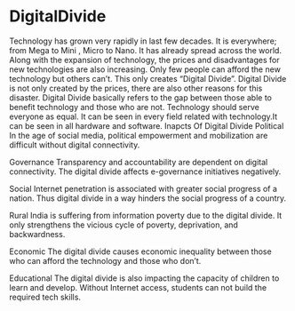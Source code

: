 # DigitalDivide
Technology has grown very rapidly in last few decades. It is everywhere; from Mega to Mini , Micro to Nano.
It has already spread across the world.
Along with the expansion of  technology, the prices and disadvantages for new technologies are also increasing.
Only few people can afford the new technology but others can’t. This only creates “Digital Divide”.
Digital Divide is not only created by the prices, there are also other reasons for this disaster. Digital Divide basically refers to the gap between those able to benefit technology and those who are not.
Technology should serve everyone as equal.
It can be seen in every field related with technology.It can be seen in all hardware and software.
           Inapcts Of Digital Divide
Political
In the age of social media, political empowerment and mobilization are difficult without digital connectivity.

Governance
Transparency and accountability are dependent on digital connectivity. The digital divide affects e-governance initiatives negatively.

Social
Internet penetration is associated with greater social progress of a nation. Thus digital divide in a way hinders the social progress of a country.

Rural India is suffering from information poverty due to the digital divide. It only strengthens the vicious cycle of poverty, deprivation, and backwardness.

Economic
The digital divide causes economic inequality between those who can afford the technology and those who don’t.

Educational
The digital divide is also impacting the capacity of children to learn and develop.
Without Internet access, students can not build the required tech skills.

 
